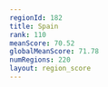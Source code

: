 ```yaml
---
regionId: 182
title: Spain
rank: 110
meanScore: 70.52
globalMeanScore: 71.78
numRegions: 220
layout: region_score
---
```


